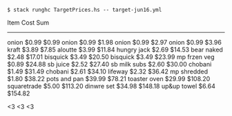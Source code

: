 ```
$ stack runghc TargetPrices.hs -- target-jun16.yml
```  
  Item           Cost      Sum
  -------------- --------- ----------
  onion          \$0.99    \$0.99
  onion          \$0.99    \$1.98
  onion          \$0.99    \$2.97
  onion          \$0.99    \$3.96
  kraft          \$3.89    \$7.85
  aloutte        \$3.99    \$11.84
  hungry jack    \$2.69    \$14.53
  bear naked     \$2.48    \$17.01
  bisquick       \$3.49    \$20.50
  bisquick       \$3.49    \$23.99
  mp frzen veg   \$0.89    \$24.88
  sb juice       \$2.52    \$27.40
  sb milk subs   \$2.60    \$30.00
  chobani        \$1.49    \$31.49
  chobani        \$2.61    \$34.10
  lifeway        \$2.32    \$36.42
  mp shredded    \$1.80    \$38.22
  pots and pan   \$39.99   \$78.21
  toaster oven   \$29.99   \$108.20
  squaretrade    \$5.00    \$113.20
  dinwre set     \$34.98   \$148.18
  up&up towel    \$6.64    \$154.82


<3 <3 <3